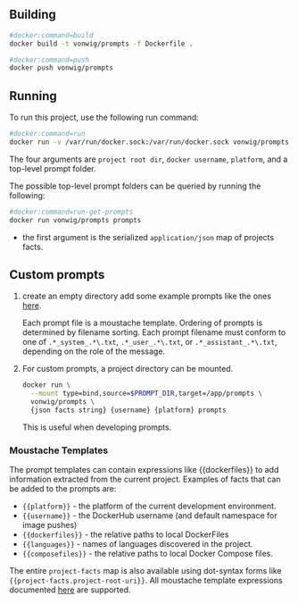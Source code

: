 ## Building

```sh
#docker:command=build
docker build -t vonwig/prompts -f Dockerfile .
```

```sh
#docker:command=push
docker push vonwig/prompts
```

## Running

To run this project, use the following run command:

```sh
#docker:command=run
docker run -v /var/run/docker.sock:/var/run/docker.sock vonwig/prompts /Users/slim/docker/labs-make-runbook jimclark106 darwin npm 
```

The four arguments are `project root dir`, `docker username`, `platform`, and a top-level prompt folder.

The possible top-level prompt folders can be queried by running the following:

```sh
#docker:command=run-get-prompts
docker run vonwig/prompts prompts
```

* the first argument is the serialized `application/json` map of projects facts.

## Custom prompts

1.  create an empty directory add some example prompts like the ones [here](./v1).

    Each prompt file is a moustache template.  Ordering of prompts is 
    determined by filename sorting.  Each prompt filename must conform to one of
    `.*_system_.*\.txt`, `.*_user_.*\.txt`, or `.*_assistant_.*\.txt`, depending 
    on the role of the message.

2.  For custom prompts, a project directory can be mounted.

    ```sh
    docker run \
      --mount type=bind,source=$PROMPT_DIR,target=/app/prompts \
      vonwig/prompts \
      {json facts string} {username} {platform} prompts

    ```

    This is useful when developing prompts.

### Moustache Templates

The prompt templates can contain expressions like {{dockerfiles}} to add information
extracted from the current project.  Examples of facts that can be added to the 
prompts are:

* `{{platform}}` - the platform of the current development environment.
* `{{username}}` - the DockerHub username (and default namespace for image pushes)
* `{{dockerfiles}}` - the relative paths to local DockerFiles
* `{{languages}}` - names of languages discovered in the project.
* `{{composefiles}}` - the relative paths to local Docker Compose files.

The entire `project-facts` map is also available using dot-syntax 
forms like `{{project-facts.project-root-uri}}`.  All moustache template 
expressions documented [here](https://github.com/yogthos/Selmer) are supported.

